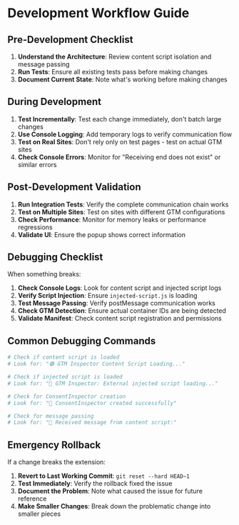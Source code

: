 # Development Workflow Guide

## Pre-Development Checklist
1. **Understand the Architecture**: Review content script isolation and message passing
2. **Run Tests**: Ensure all existing tests pass before making changes
3. **Document Current State**: Note what's working before making changes

## During Development
1. **Test Incrementally**: Test each change immediately, don't batch large changes
2. **Use Console Logging**: Add temporary logs to verify communication flow
3. **Test on Real Sites**: Don't rely only on test pages - test on actual GTM sites
4. **Check Console Errors**: Monitor for "Receiving end does not exist" or similar errors

## Post-Development Validation
1. **Run Integration Tests**: Verify the complete communication chain works
2. **Test on Multiple Sites**: Test on sites with different GTM configurations
3. **Check Performance**: Monitor for memory leaks or performance regressions
4. **Validate UI**: Ensure the popup shows correct information

## Debugging Checklist
When something breaks:

1. **Check Console Logs**: Look for content script and injected script logs
2. **Verify Script Injection**: Ensure `injected-script.js` is loading
3. **Test Message Passing**: Verify postMessage communication works
4. **Check GTM Detection**: Ensure actual container IDs are being detected
5. **Validate Manifest**: Check content script registration and permissions

## Common Debugging Commands
```bash
# Check if content script is loaded
# Look for: "🟢 GTM Inspector Content Script Loading..."

# Check if injected script is loaded  
# Look for: "🔵 GTM Inspector: External injected script loading..."

# Check for ConsentInspector creation
# Look for: "🔵 ConsentInspector created successfully"

# Check for message passing
# Look for: "🔵 Received message from content script:"
```

## Emergency Rollback
If a change breaks the extension:
1. **Revert to Last Working Commit**: `git reset --hard HEAD~1`
2. **Test Immediately**: Verify the rollback fixed the issue
3. **Document the Problem**: Note what caused the issue for future reference
4. **Make Smaller Changes**: Break down the problematic change into smaller pieces 